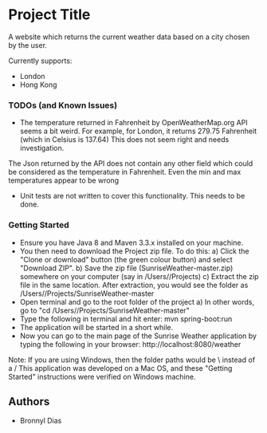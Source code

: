 # Project Title

A website which returns the current weather data based on a city chosen by the user.

Currently supports:
* London
* Hong Kong

### TODOs (and Known Issues)
* The temperature returned in Fahrenheit by OpenWeatherMap.org API seems a bit weird. For example, for London, it returns 279.75 Fahrenheit (which in Celsius is 137.64)
This does not seem right and needs investigation.

The Json returned by the API does not contain any other field which could be considered as the temperature in Fahrenheit.
Even the min and max temperatures appear to be wrong

* Unit tests are not written to cover this functionality. This needs to be done.

### Getting Started

* Ensure you have Java 8 and Maven 3.3.x installed on your machine.
* You then need to download the Project zip file. To do this:
a) Click the "Clone or download" button (the green colour button) and select "Download ZIP".
b) Save the zip file (SunriseWeather-master.zip) somewhere on your computer (say in /Users/<yourname>/Projects)
c) Extract the zip file in the same location. After extraction, you would see the folder as /Users/<yourname>/Projects/SunriseWeather-master
* Open terminal and go to the root folder of the project
a) In other words, go to "cd /Users/<yourname>/Projects/SunriseWeather-master"
* Type the following in terminal and hit enter: mvn spring-boot:run
* The application will be started in a short while.
* Now you can go to the main page of the Sunrise Weather application by typing the following in your browser: http://localhost:8080/weather

Note: If you are using Windows, then the folder paths would be \ instead of a /
This application was developed on a Mac OS, and these "Getting Started" instructions were verified on Windows machine.

## Authors

* Bronnyl Dias



